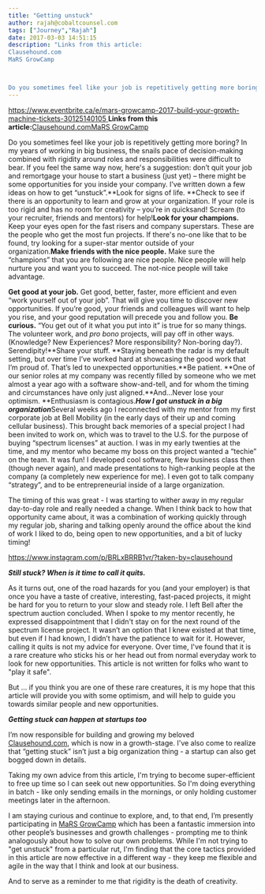 ```yaml
---
title: "Getting unstuck"
author: rajah@cobaltcounsel.com
tags: ["Journey","Rajah"]
date: 2017-03-03 14:51:15
description: "Links from this article:
Clausehound.com
MaRS GrowCamp



Do you sometimes feel like your job is repetitively getting more boring?  In my years of wo..."
---
```


[https://www.eventbrite.ca/e/mars-growcamp-2017-build-your-growth-machine-tickets-30125140105 ](https://www.eventbrite.ca/e/mars-growcamp-2017-build-your-growth-machine-tickets-30125140105 )
**Links from this article:**[Clausehound.com](http://clausehound.com)[MaRS GrowCamp](https://www.eventbrite.ca/e/mars-growcamp-2017-build-your-growth-machine-tickets-30125140105)

Do you sometimes feel like your job is repetitively getting more boring?  In my years of working in big business, the snails pace of decision-making combined with rigidity around roles and responsibilities were difficult to bear.  If you feel the same way now, here's a suggestion:  don’t quit your job and remortgage your house to start a business (just yet) – there might be some opportunities for you inside your company.  I’ve written down a few ideas on how to get “unstuck”.**Look for signs of life.  **Check to see if there is an opportunity to learn and grow at your organization.  If your role is too rigid and has no room for creativity – you’re in quicksand!  Scream (to your recruiter, friends and mentors) for help!**Look for your champions.**  Keep your eyes open for the fast risers and company superstars.  These are the people who get the most fun projects.  If there's no-one like that to be found, try looking for a super-star mentor outside of your organization.**Make friends with the nice people.**  Make sure the “champions” that you are following are nice people.  Nice people will help nurture you and want you to succeed.  The not-nice people will take advantage.

**Get good at your job.**  Get good, better, faster, more efficient and even “work yourself out of your job”.  That will give you time to discover new opportunities. If you’re good, your friends and colleagues will want to help you rise, and your good reputation will precede you and follow you.
**Be curious.**  “You get out of it what you put into it” is true for so many things. The volunteer work, and *pro bono* projects, will pay off in other ways. (Knowledge?  New Experiences? More responsibility?  Non-boring day?).  Serendipity!**Share your stuff.  **Staying beneath the radar is my default setting, but over time I’ve worked hard at showcasing the good work that I’m proud of.  That’s led to unexpected opportunities.**Be patient.  **One of our senior roles at my company was recently filled by someone who we met almost a year ago with a software show-and-tell, and for whom the timing and circumstances have only just aligned.**And...Never lose your optimism. **Enthusiasm is contagious.***How I got unstuck in a big organization***Several weeks ago I reconnected with my mentor from my first corporate job at Bell Mobility (in the early days of their up and coming cellular business).  This brought back memories of a special project I had been invited to work on, which was to travel to the U.S. for the purpose of buying “spectrum licenses” at auction. I was in my early twenties at the time, and my mentor who became my boss on this project wanted a “techie” on the team.   It was fun!  I developed cool software, flew business class then (though never again), and made presentations to high-ranking people at the company (a completely new experience for me). I even got to talk company “strategy”, and to be entrepreneurial inside of a large organization.

The timing of this was great - I was starting to wither away in my regular day-to-day role and really needed a change.  When I think back to how that opportunity came about, it was a combination of working quickly through my regular job, sharing and talking openly around the office about the kind of work I liked to do, being open to new opportunities, and a bit of lucky timing!

https://www.instagram.com/p/BRLxBRRB1vr/?taken-by=clausehound

 

***Still stuck?  When is it time to call it quits.***

 

As it turns out, one of the road hazards for you (and your employer) is that once you have a taste of creative, interesting, fast-paced projects, it might be hard for you to return to your slow and steady role.  I left Bell after the spectrum auction concluded. When I spoke to my mentor recently, he expressed disappointment that I didn't stay on for the next round of the spectrum license project.  It wasn’t an option that I knew existed at that time, but even if I had known, I didn’t have the patience to wait for it.  However, calling it quits is not my advice for everyone.  Over time, I've found that it is a rare creature who sticks his or her head out from normal everyday work to look for new opportunities.  This article is not written for folks who want to "play it safe".

But ... if you think you are one of these rare creatures, it is my hope that this article will provide you with some optimism, and will help to guide you towards similar people and new opportunities.

***Getting stuck can happen at startups too***

I’m now responsible for building and growing my beloved [Clausehound.com](http://clausehound.com),  which is now in a growth-stage. I've also come to realize that “getting stuck” isn’t just a big organization thing - a startup can also get bogged down in details.

Taking my own advice from this article, I'm trying to become super-efficient to free up time so I can seek out new opportunities.  So I'm doing everything in batch - like only sending emails in the mornings, or only holding customer meetings later in the afternoon.

I am staying curious and continue to explore, and, to that end, I’m presently participating in [MaRS GrowCamp](https://www.eventbrite.ca/e/mars-growcamp-2017-build-your-growth-machine-tickets-30125140105) which has been a fantastic immersion into other people’s businesses and growth challenges - prompting me to think analogously about how to solve our own problems. While I'm not trying to "get unstuck" from a particular rut, I'm finding that the core tactics provided in this article are now effective in a different way - they keep me flexible and agile in the way that I think and look at our business.

And to serve as a reminder to me that rigidity is the death of creativity.